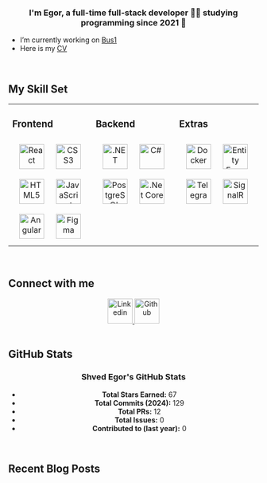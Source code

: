 ### <div align="center">I'm Egor, a full-time full-stack developer 👨‍💻 studying programming since 2021 🚀</div>  

-  I’m currently working on [Bus1](https://avtobus1.ru/)  
-  Here is my [CV](https://github.com/Shveder/Business)  

<br/>  

## My Skill Set  
<table><tr><td valign="top" width="33%">

### Frontend  
<div align="center">  
<a href="https://reactjs.org/" target="_blank"><img style="margin: 10px" src="https://profilinator.rishav.dev/skills-assets/react-original-wordmark.svg" alt="React" height="50" /></a>  
<a href="https://www.w3schools.com/css/" target="_blank"><img style="margin: 10px" src="https://profilinator.rishav.dev/skills-assets/css3-original-wordmark.svg" alt="CSS3" height="50" /></a>  
<a href="https://en.wikipedia.org/wiki/HTML5" target="_blank"><img style="margin: 10px" src="https://profilinator.rishav.dev/skills-assets/html5-original-wordmark.svg" alt="HTML5" height="50" /></a>  
<a href="https://www.javascript.com/" target="_blank"><img style="margin: 10px" src="https://profilinator.rishav.dev/skills-assets/javascript-original.svg" alt="JavaScript" height="50" /></a>  
<a href="https://angular.io/" target="_blank"><img style="margin: 10px" src="https://profilinator.rishav.dev/skills-assets/angularjs-original.svg" alt="Angular" height="50" /></a>  
<a href="https://www.figma.com/" target="_blank"><img style="margin: 10px" src="https://profilinator.rishav.dev/skills-assets/figma-icon.svg" alt="Figma" height="50" /></a>  
</div>

</td><td valign="top" width="33%">

### Backend  
<div align="center">  
<a href="https://dotnet.microsoft.com/download/dotnet-framework" target="_blank"><img style="margin: 10px" src="https://profilinator.rishav.dev/skills-assets/dot-net-original-wordmark.svg" alt=".NET" height="50" /></a>  
<a href="https://docs.microsoft.com/en-us/dotnet/csharp/" target="_blank"><img style="margin: 10px" src="https://profilinator.rishav.dev/skills-assets/csharp-original.svg" alt="C#" height="50" /></a>  
<a href="https://www.postgresql.org/" target="_blank"><img style="margin: 10px" src="https://profilinator.rishav.dev/skills-assets/postgresql-original-wordmark.svg" alt="PostgreSQL" height="50" /></a>  
<a href="https://dotnet.microsoft.com/download" target="_blank"><img style="margin: 10px" src="https://profilinator.rishav.dev/skills-assets/dotnetcore.png" alt=".Net Core" height="50" /></a>  
</div>

</td><td valign="top" width="33%">

### Extras  
<div align="center">  
<a href="https://www.docker.com/" target="_blank"><img style="margin: 10px" src="https://profilinator.rishav.dev/skills-assets/docker-original-wordmark.svg" alt="Docker" height="50" /></a>  
<a href="https://dotnet.microsoft.com/" target="_blank"><img style="margin: 10px" src="https://www.roji.org/talks/2019-10-08-dotnetos-efcore-query-internals/src/ef-unicorn.png" alt="Entity Framework" height="50" /></a>
<a href="https://web.telegram.org/" target="_blank"><img style="margin: 10px" src="https://upload.wikimedia.org/wikipedia/commons/thumb/8/82/Telegram_logo.svg/768px-Telegram_logo.svg.png" alt="Telegram" height="50" /></a>
<img style="margin: 10px" src="https://dignitas.digital/wp-content/uploads/2022/01/SignalR.jpg" alt="SignalR" height="50" />
</div>

</td></tr></table>  

<br/>  

## Connect with me  
<div align="center">
<a href="https://www.linkedin.com/in/egor-shved-137431222/" target="_blank">
<img src="https://upload.wikimedia.org/wikipedia/commons/thumb/c/ca/LinkedIn_logo_initials.png/240px-LinkedIn_logo_initials.png" alt="Linkedin" style="width: 50px;" />
<img src="https://cdn-icons-png.flaticon.com/512/25/25231.png" alt="Github" style="width: 50px;" />
</a>  
</div>  
<br/>  

## GitHub Stats  
<div align="center">

### Shved Egor's GitHub Stats
- **Total Stars Earned:** 67
- **Total Commits (2024):** 129
- **Total PRs:** 12
- **Total Issues:** 0
- **Contributed to (last year):** 0

</div>

<br/>  

## Recent Blog Posts  

<br/>  

<br/>  

<br/>  

<br/>  

<br />
